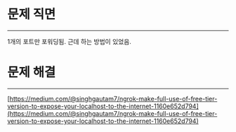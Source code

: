 # 문제 직면

---

1개의 포트만 포워딩됨. 근데 하는 방법이 있었음.

# 문제 해결

---

[https://medium.com/@singhgautam7/ngrok-make-full-use-of-free-tier-version-to-expose-your-localhost-to-the-internet-1160e652d794](https://medium.com/@singhgautam7/ngrok-make-full-use-of-free-tier-version-to-expose-your-localhost-to-the-internet-1160e652d794)